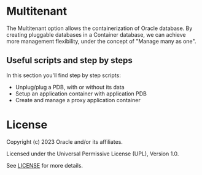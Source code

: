 # Multitenant

The Multitenant option allows the containerization of Oracle database. By creating pluggable databases in a Container database, we can achieve more management flexibility, under the concept of "Manage many as one".  
 
## Useful scripts and step by steps

In this section you'll find step by step scripts:

- Unplug/plug a PDB, with or without its data
- Setup an application container with application PDB
- Create and manage a proxy application container

 # License

Copyright (c) 2023 Oracle and/or its affiliates.

Licensed under the Universal Permissive License (UPL), Version 1.0.

See [LICENSE](https://github.com/oracle-devrel/technology-engineering/blob/folder-structure/LICENSE) for more details.
